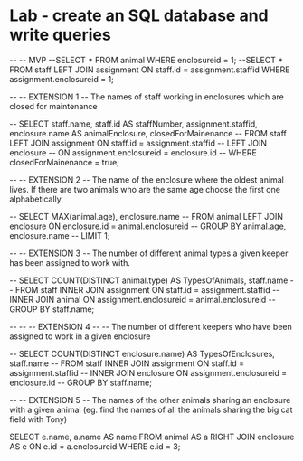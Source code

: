 # Lab - create an SQL database and write queries 
-- -- MVP 
--SELECT * FROM animal WHERE enclosureid = 1;
--SELECT * FROM staff LEFT JOIN assignment ON staff.id = assignment.staffid WHERE assignment.enclosureid = 1;

-- -- EXTENSION 1 
-- The names of staff working in enclosures which are closed for maintenance

-- SELECT staff.name, staff.id AS staffNumber, assignment.staffid, enclosure.name AS animalEnclosure, closedForMainenance 
-- FROM staff LEFT JOIN assignment ON staff.id = assignment.staffid
-- LEFT JOIN enclosure 
-- ON assignment.enclosureid = enclosure.id 
-- WHERE closedForMainenance = true;

-- -- EXTENSION 2
-- The name of the enclosure where the oldest animal lives. If there are two animals who are the same age choose the first one alphabetically.

-- SELECT MAX(animal.age), enclosure.name 
-- FROM animal LEFT JOIN enclosure ON enclosure.id = animal.enclosureid
-- GROUP BY animal.age, enclosure.name
-- LIMIT 1;

-- -- EXTENSION 3
-- The number of different animal types a given keeper has been assigned to work with.

--  SELECT COUNT(DISTINCT animal.type) AS TypesOfAnimals, staff.name
--  FROM staff INNER JOIN assignment ON staff.id = assignment.staffid
--  INNER JOIN animal ON assignment.enclosureid = animal.enclosureid
--  GROUP BY staff.name;

-- -- -- EXTENSION 4
-- -- The number of different keepers who have been assigned to work in a given enclosure

-- SELECT COUNT(DISTINCT enclosure.name) AS TypesOfEnclosures, staff.name
--  FROM staff INNER JOIN assignment ON staff.id = assignment.staffid
--  INNER JOIN enclosure ON assignment.enclosureid = enclosure.id
--  GROUP BY staff.name;

-- -- EXTENSION 5
-- The names of the other animals sharing an enclosure with a given animal (eg. find the names of all the animals sharing the big cat field with Tony)

SELECT e.name, a.name AS name
FROM animal AS a RIGHT JOIN enclosure AS e ON e.id = a.enclosureid
WHERE e.id = 3;
